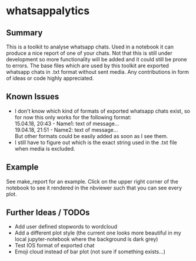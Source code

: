 # whatsappalytics


## Summary
This is a toolkit to analyse whatsapp chats. Used in a notebook it can produce a nice report of one of your chats.
Not that this is still under development so more functionality will be added and it could still be prone to errors.
The base files which are used by this toolkit are exported whatsapp chats in .txt format without sent media. Any contributions in form of ideas or code highly appreciated. 

## Known Issues
- I don't know which kind of formats of exported whatsapp chats exist, so for now this only works for the following format:   
15.04.18, 20:43 - Name1: text of message...        
19.04.18, 21:51 - Name2: text of message...       
But other formats could be easily added as soon as I see them. 
- I still have to figure out which is the exact string used in the .txt file when media is excluded.
  
## Example 
See make_report for an example. Click on the upper right corner of the notebook to see it rendered in the nbviewer such that you can see every plot. 

## Further Ideas / TODOs
- Add user defined stopwords to wordcloud
- Add a different plot style (the current one looks more beautiful in my local jupyter-notebook where the background is dark grey)
- Test IOS format of exported chat
- Emoji cloud instead of bar plot (not sure if something exists...) 


